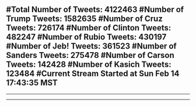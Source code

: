 #Total Number of Tweets: 4122463 
#Number of Trump Tweets: 1582635
#Number of Cruz Tweets: 726174
#Number of Clinton Tweets: 482247
#Number of Rubio Tweets: 430197
#Number of Jeb! Tweets: 361523
#Number of Sanders Tweets: 275478
#Number of Carson Tweets: 142428
#Number of Kasich Tweets: 123484
#Current Stream Started at Sun Feb 14 17:43:35 MST
---
---
---

